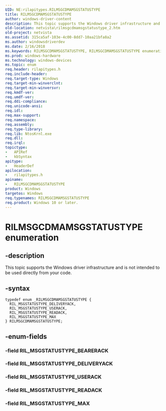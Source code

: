 ```yaml
---
UID: NE:rilapitypes.RILMSGCDMAMSGSTATUSTYPE
title: RILMSGCDMAMSGSTATUSTYPE
author: windows-driver-content
description: This topic supports the Windows driver infrastructure and is not intended to be used directly from your code.
old-location: netvista\rilmsgcdmamsgstatustype_2.htm
old-project: netvista
ms.assetid: 315ca5af-103e-4c00-8dd7-10aa21bfa8a2
ms.author: windowsdriverdev
ms.date: 2/16/2018
ms.keywords: RILMSGCDMAMSGSTATUSTYPE, RILMSGCDMAMSGSTATUSTYPE enumeration [Network Drivers Starting with Windows Vista], RIL_MSGSTATUSTYPE_DELIVERYACK, RIL_MSGSTATUSTYPE_MAX, RIL_MSGSTATUSTYPE_READACK, RIL_MSGSTATUSTYPE_USERACK, netvista.rilmsgcdmamsgstatustype_2, rilapitypes/RILMSGCDMAMSGSTATUSTYPE, rilapitypes/RIL_MSGSTATUSTYPE_DELIVERYACK, rilapitypes/RIL_MSGSTATUSTYPE_MAX, rilapitypes/RIL_MSGSTATUSTYPE_READACK, rilapitypes/RIL_MSGSTATUSTYPE_USERACK
ms.prod: windows-hardware
ms.technology: windows-devices
ms.topic: enum
req.header: rilapitypes.h
req.include-header: 
req.target-type: Windows
req.target-min-winverclnt: 
req.target-min-winversvr: 
req.kmdf-ver: 
req.umdf-ver: 
req.ddi-compliance: 
req.unicode-ansi: 
req.idl: 
req.max-support: 
req.namespace: 
req.assembly: 
req.type-library: 
req.lib: NtosKrnl.exe
req.dll: 
req.irql: 
topictype:
-	APIRef
-	kbSyntax
apitype:
-	HeaderDef
apilocation:
-	rilapitypes.h
apiname:
-	RILMSGCDMAMSGSTATUSTYPE
product: Windows
targetos: Windows
req.typenames: RILMSGCDMAMSGSTATUSTYPE
req.product: Windows 10 or later.
---
```


# RILMSGCDMAMSGSTATUSTYPE enumeration


## -description


This topic supports the Windows driver infrastructure and is not intended to be used directly from your code. 


## -syntax


````
typedef enum _RILMSGCDMAMSGSTATUSTYPE { 
  RIL_MSGSTATUSTYPE_DELIVERYACK,
  RIL_MSGSTATUSTYPE_USERACK,
  RIL_MSGSTATUSTYPE_READACK,
  RIL_MSGSTATUSTYPE_MAX
} RILMSGCDMAMSGSTATUSTYPE;
````


## -enum-fields




### -field RIL_MSGSTATUSTYPE_BEARERACK


### -field RIL_MSGSTATUSTYPE_DELIVERYACK


### -field RIL_MSGSTATUSTYPE_USERACK


### -field RIL_MSGSTATUSTYPE_READACK


### -field RIL_MSGSTATUSTYPE_MAX


